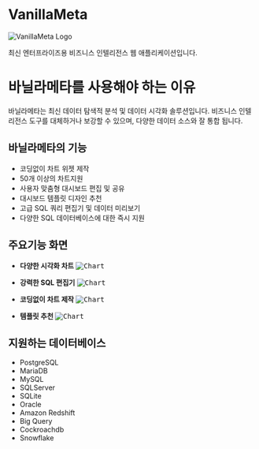 # VanillaMeta

<img title="VanillaMeta Logo" src="design/vanillameta-logo.png"/><br/>

최신 엔터프라이즈용 비즈니스 인텔리전스 웹 애플리케이션입니다.

# 바닐라메타를 사용해야 하는 이유

바닐라메타는 최신 데이터 탐색적 분석 및 데이터 시각화 솔루션입니다. 비즈니스 인텔리전스 도구를 대체하거나 보강할 수 있으며, 다양한 데이터 소스와 잘 통합 됩니다.

## 바닐라메타의 기능

- 코딩없이 차트 위젯 제작
- 50개 이상의 차트지원
- 사용자 맞춤형 대시보드 편집 및 공유
- 대시보드 템플릿 디자인 추천
- 고급 SQL 쿼리 편집기 및 데이터 미리보기
- 다양한 SQL 데이터베이스에 대한 즉시 지원

## 주요기능 화면

- **다양한 시각화 차트**
<kbd><img title="Chart" src="design/feature-01.png"/></kbd><br/>

- **강력한 SQL 편집기**
<kbd><img title="Chart" src="design/feature-02.png"/></kbd><br/>

- **코딩없이 차트 제작**
<kbd><img title="Chart" src="design/feature-03.png"/></kbd><br/>

- **템플릿 추천**
<kbd><img title="Chart" src="design/feature-04.png"/></kbd><br/>

## 지원하는 데이터베이스

- PostgreSQL
- MariaDB
- MySQL
- SQLServer
- SQLite
- Oracle
- Amazon Redshift
- Big Query
- Cockroachdb
- Snowflake
